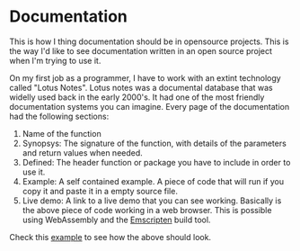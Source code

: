 # Documentation

This is how I thing documentation should be in opensource projects. This is the way I'd like to see documentation written in an open source project when I'm trying to use it.

On my first job as a programmer, I have to work with an extint technology called "Lotus Notes". Lotus notes was a documental database that was widelly used back in the early 2000's. It had one of the most friendly documentation systems you can imagine. Every page of the documentation had the following sections:

1. Name of the function
2. Synopsys: The signature of the function, with details of the parameters and return values when needed.
3. Defined: The header function or package you have to include in order to use it.
4. Example: A self contained example. A piece of code that will run if you copy it and paste it in a empty source file. 
5. Live demo: A link to a live demo that you can see working. Basically is the above piece of code working in a web browser. This is possible using WebAssembly and the [Emscripten](https://emscripten.org/) build tool.

Check this [example](example.md) to see how the above should look.